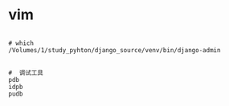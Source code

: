 
# vim

```vim

# which
/Volumes/1/study_pyhton/django_source/venv/bin/django-admin


#  调试工具
pdb
idpb
pudb

```


